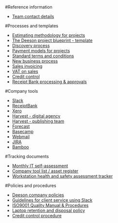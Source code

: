 #Reference information

- [Team contact details](https://deeson-agency.slack.com/team)

#Processes and templates

- [Estimating methodology for projects](https://docs.google.com/document/d/115Pup6P7hL1tMS6K4cSX_ewzWom96Eb3dtmrOlR3alw/edit)
- [The Deeson project blueprint - template](https://docs.google.com/document/d/1fqNkhTgEo6OZj8ewQAioTqbjDWq61cxRIN3FjDsQvMg/edit)
- [Discovery process](https://docs.google.com/document/d/1ugutCc-e7LvaPNYw3X7T2pEwz2KulCzc2TWGpa-5mAw/edit#heading=h.dglinb4whg2q)
- [Payment models for projects](https://docs.google.com/document/d/1Bti69GzVe_mk0MCRn5w_lLpzhks_HyLZvarxIT1fqbo/edit)
- [Standard terms and conditions](https://docs.google.com/document/d/1AqcHf5br2mpxLUTZ9GqucezAgr3oCto8drbpARhmOGY/edit)
- [New business process](https://docs.google.com/presentation/d/12YKQqMV48oZx2KfD0qqJaE9ZIVrtw3yRx1hz7jwRmj0/edit#slide=id.p)
- [Sales invoicing](https://docs.google.com/a/deeson.co.uk/document/d/1QKJJlfy5BblQubMPqO5rzXKMu-2fOUhTV7SxkujYZT4/edit?usp=sharing)
- [VAT on sales](https://docs.google.com/a/deeson.co.uk/document/d/1MKHBouEOuleBEbsEQ1OcPvFd7Cxt8PSCjoIq87Eh-tY/edit?usp=sharing)
- [Credit control](https://docs.google.com/a/deeson.co.uk/document/d/1ZWoGo36sHdvDMckzwpH-sMzH-Flh8JbqMo7mE1YnG_o/edit?usp=sharing)
- [Receipt Bank processing & approvals](https://docs.google.com/a/deeson.co.uk/document/d/1rcH04NgsdDK5ZS4bwNm8WpXStKlsZXeRzRpuJknuf4E/edit?usp=sharing)

#Company tools

- [Slack](https://deeson-agency.slack.com/messages)
- [ReceiptBank](https://app.receipt-bank.com/login)
- [Xero](https://www.xero.com/uk/)
- [Harvest - digital agency](https://deesonemedia.harvestapp.com/overview)
- [Harvest - publishing team](https://deesonpublishing.harvestapp.com/time)
- [Forecast](https://forecastapp.com/89482/schedule/team)
- [Basecamp](https://basecamp.com/1992881/)
- [Webmail](https://mail.deeson.co.uk)
- [JIRA](https://deeson.atlassian.net/login)
- [Bamboo](https://deeson.bamboohr.co.uk)

#Tracking documents

- [Monthly IT self-assessment](https://docs.google.com/spreadsheets/d/1ZBjz9jYl5sqNLzsO4WJjST_r5g-La7UZ8XI2UG8Umf0/edit#gid=0)
- [Company tool list / asset register](https://docs.google.com/spreadsheets/d/1jOTBKmHVrgcQGbvAVt8ta7c1UtK7pZeAhwgr6auuCfo/edit#gid=0)
- [Workstation health and safety assessment tracker](https://docs.google.com/spreadsheets/d/18eoDaLypltd8A2Dt177XMn0RZe-LhqxV3-a-nGUcaXE/edit#gid=0&vpid=A1)

#Policies and procedures

- [Deeson company policies](https://docs.google.com/document/d/1rGy0i56tOjmohsM8lfkFboq1F4Wyi0jkwyL6VHr3Q0M/edit)
- [Guidelines for client service using Slack](https://docs.google.com/document/d/1PWLrExVQiR6wS0a52i7AYzX8FaiWYmSMOcKsPWg322g/edit)
- [ISO9001 Quality Manual & Procedures](https://drive.google.com/a/deeson.co.uk/folderview?id=0B0GQKUgEHXldYXY1d01ha1VaRkU&usp=sharing)
- [Laptop retention and disposal policy](https://docs.google.com/document/d/1yMDWQCJDbgxQkSu9sMvPsBLjeOTDxKGOYhNrbnUQe3M/edit)
- [Credit control procedure](https://docs.google.com/document/d/1ZWoGo36sHdvDMckzwpH-sMzH-Flh8JbqMo7mE1YnG_o/edit?ts=57398cf2)
